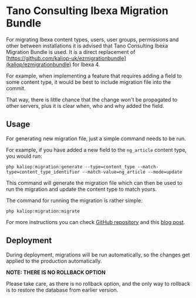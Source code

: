 Tano Consulting Ibexa Migration Bundle
======================================

For migrating Ibexa content types, users, user groups, permissions and other between installations it is advised that Tano Consulting Ibexa Migration Bundle is used. It is a direct replacement of [https://github.com/kaliop-uk/ezmigrationbundle](kaliop/ezmigrationbundle) for Ibexa 4.

For example, when implementing a feature that requires adding a field to some content type, it would be best to include migration file into the commit.

That way, there is little chance that the change won't be propagated to other servers, plus it is clear when, who and why added the field.


Usage
-----

For generating new migration file, just a simple command needs to be run.

For example, if you have added a new field to the `ng_article` content type, you would run:

```console
php kaliop:migration:generate --type=content_type --match-type=content_type_identifier --match-value=ng_article --mode=update

```

This command will generate the migration file which can then be used to run the migration and update the content type to match yours.

The command for running the migration is rather simple:

```console
php kaliop:migration:migrate
```

For more instructions you can check [GitHub repository](https://github.com/tanoconsulting/ibexa-migration-bundle) and this [blog post](https://netgen.io/blog/ez-migrations-made-easy-kaliop-migration-bundle).

Deployment
----------

During deployment, migrations will be run automatically, so the changes get applied to the production automatically.

**NOTE: THERE IS NO ROLLBACK OPTION**

Please take care, as there is no rollback option, and the only way to rollback is to restore the database from earlier version.
